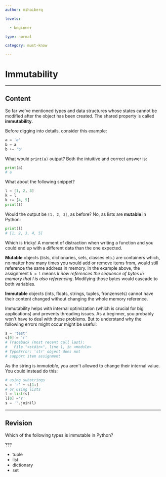 ```yaml
---
author: mihaiberq

levels:

  - beginner

type: normal

category: must-know

---
```


# Immutability

---

## Content

So far we've mentioned types and data structures whose states cannot be modified after the object has been created. The shared property is called **immutability**.

Before digging into details, consider this example:

```python
a = 'a'
b = a
b += 'b'
```

What would `print(a)` output? Both the intuitive and correct answer is:

```python
print(a)
# a
```

What about the following snippet?

```python
l = [1, 2, 3]
k = l
k += [4, 5]
print(l)
```

Would the output be `[1, 2, 3]`, as before? No, as lists are **mutable** in Python:

```python
print(l)
# [1, 2, 3, 4, 5]
```

Which is tricky! A moment of distraction when writing a function and you could end up with a different data than the one expected.

**Mutable** objects (lists, dictionaries, sets, classes etc.) are containers which, no matter how many times you would add or remove items from, would still reference the same address in memory. In the example above, the assignment `k = l` means _k now references the sequence of bytes in memory that l is also referencing_. Modifying those bytes would cascade to both variables.

**Immutable** objects (ints, floats, strings, tuples, fronzensets) cannot have their content changed without changing the whole memory reference.

Immutability helps with internal optimization (which is crucial for big applications) and prevents threading issues. As a beginner, you probably won't have to deal with these problems. But to understand why the following errors might occur might be useful:

```python
s = 'test'
s[0] = 'r'
# Traceback (most recent call last):
#   File "<stdin>", line 1, in <module>
# TypeError: 'str' object does not
# support item assignment
```

As the string is _immutable_, you aren't allowed to change their internal value. You could instead do this:

```python
# using substrings
s = 'r' + s[1:]
# or using lists
l = list(s)
l[0] ='r'
s = ''.join(l)
```

---

## Revision

Which of the following types is immutable in Python?

???

- tuple
- list
- dictionary
- set
